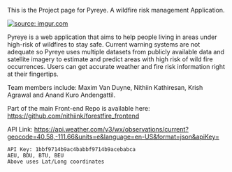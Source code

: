 This is the Project page for Pyreye. A wildfire risk management Application.

<a href="https://imgur.com/4WtX0XZ"><img src="https://i.imgur.com/4WtX0XZ.png" title="source: imgur.com" /></a>

Pyreye is a web application that aims to help people living in areas under high-risk of wildfires to stay safe. Current warning systems are not adequate so Pyreye uses multiple datasets from publicly available data and satellite imagery to estimate and predict areas with high risk of wild fire occurrences. Users can get accurate weather and fire risk information right at their fingertips.


Team members include: Maxim Van Duyne, Nithiin Kathiresan, Krish Agrawal and Anand Kuro Andengattil.


Part of the main Front-end Repo is available here: https://github.com/nithiink/forestfire_frontend

API Link: https://api.weather.com/v3/wx/observations/current?geocode=40.58,-111.66&units=e&language=en-US&format=json&apiKey=

    API Key: 1bbf9714b9ac4babbf9714b9acebabca
    AEU, BDU, BTU, BEU
    Above uses Lat/Long coordinates
